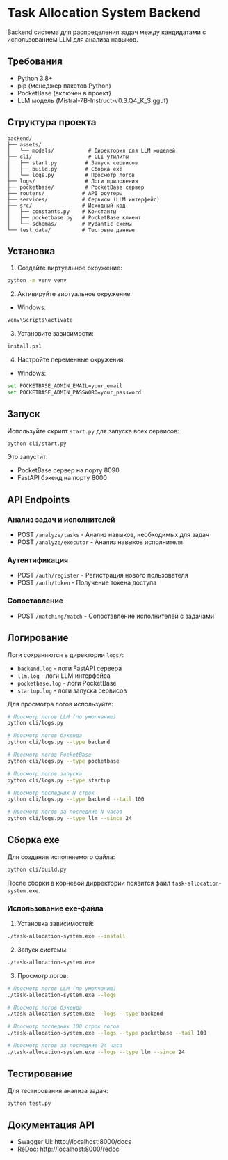 # Task Allocation System Backend

Backend система для распределения задач между кандидатами с использованием LLM для анализа навыков.

## Требования

- Python 3.8+
- pip (менеджер пакетов Python)
- PocketBase (включен в проект)
- LLM модель (Mistral-7B-Instruct-v0.3.Q4_K_S.gguf)

## Структура проекта

```
backend/
├── assets/
│   └── models/           # Директория для LLM моделей
├── cli/                  # CLI утилиты
│   ├── start.py         # Запуск сервисов
│   ├── build.py         # Сборка exe
│   └── logs.py          # Просмотр логов
├── logs/                # Логи приложения
├── pocketbase/          # PocketBase сервер
├── routers/            # API роутеры
├── services/           # Сервисы (LLM интерфейс)
├── src/                # Исходный код
│   ├── constants.py    # Константы
│   ├── pocketbase.py   # PocketBase клиент
│   └── schemas/        # Pydantic схемы
└── test_data/          # Тестовые данные
```

## Установка

1. Создайте виртуальное окружение:

```bash
python -m venv venv
```

2. Активируйте виртуальное окружение:

- Windows:

```bash
venv\Scripts\activate
```

3. Установите зависимости:

```bash
install.ps1
```

4. Настройте переменные окружения:

- Windows:

```bash
set POCKETBASE_ADMIN_EMAIL=your_email
set POCKETBASE_ADMIN_PASSWORD=your_password
```

## Запуск

Используйте скрипт `start.py` для запуска всех сервисов:

```bash
python cli/start.py
```

Это запустит:

- PocketBase сервер на порту 8090
- FastAPI бэкенд на порту 8000

## API Endpoints

### Анализ задач и исполнителей

- POST `/analyze/tasks` - Анализ навыков, необходимых для задач
- POST `/analyze/executor` - Анализ навыков исполнителя

### Аутентификация

- POST `/auth/register` - Регистрация нового пользователя
- POST `/auth/token` - Получение токена доступа

### Сопоставление

- POST `/matching/match` - Сопоставление исполнителей с задачами

## Логирование

Логи сохраняются в директории `logs/`:

- `backend.log` - логи FastAPI сервера
- `llm.log` - логи LLM интерфейса
- `pocketbase.log` - логи PocketBase
- `startup.log` - логи запуска сервисов

Для просмотра логов используйте:

```bash
# Просмотр логов LLM (по умолчанию)
python cli/logs.py

# Просмотр логов бэкенда
python cli/logs.py --type backend

# Просмотр логов PocketBase
python cli/logs.py --type pocketbase

# Просмотр логов запуска
python cli/logs.py --type startup

# Просмотр последних N строк
python cli/logs.py --type backend --tail 100

# Просмотр логов за последние N часов
python cli/logs.py --type llm --since 24
```

## Сборка exe

Для создания исполняемого файла:

```bash
python cli/build.py
```

После сборки в корневой дирректории появится файл `task-allocation-system.exe`.

### Использование exe-файла

1. Установка зависимостей:

```bash
./task-allocation-system.exe --install
```

2. Запуск системы:

```bash
./task-allocation-system.exe
```

3. Просмотр логов:

```bash
# Просмотр логов LLM (по умолчанию)
./task-allocation-system.exe --logs

# Просмотр логов бэкенда
./task-allocation-system.exe --logs --type backend

# Просмотр последних 100 строк логов
./task-allocation-system.exe --logs --type pocketbase --tail 100

# Просмотр логов за последние 24 часа
./task-allocation-system.exe --logs --type llm --since 24
```

## Тестирование

Для тестирования анализа задач:

```bash
python test.py
```

## Документация API

- Swagger UI: http://localhost:8000/docs
- ReDoc: http://localhost:8000/redoc
